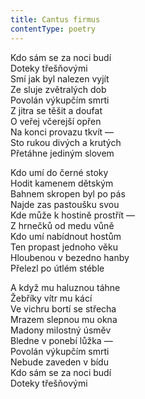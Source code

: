 ```yaml
---
title: Cantus firmus
contentType: poetry
---
```


<section>

Kdo sám se za noci budí  
Doteky třešňovými  
Smí jak byl nalezen vyjít  
Ze sluje zvětralých dob  
Povolán výkupčím smrti  
Z jitra se těšit a doufat  
O veřej včerejší opřen  
Na konci provazu tkvít —  
Sto rukou divých a krutých  
Přetáhne jediným slovem

Kdo umí do černé stoky  
Hodit kamenem dětským  
Bahnem skropen byl po pás  
Najde zas pastoušku svou  
Kde může k hostině prostřít —  
Z hrnečků od medu vůně  
Kdo umí nabídnout hostům  
Ten propast jednoho věku  
Hloubenou v bezedno hanby  
Přelezl po útlém stéble

A když mu haluznou táhne  
Žebříky vítr mu kácí  
Ve vichru bortí se střecha  
Mrazem slepnou mu okna  
Madony milostný úsměv  
Bledne v ponebí lůžka —  
Povolán výkupčím smrti  
Nebude zaveden v bídu  
Kdo sám se za noci budí  
Doteky třešňovými

</section>

